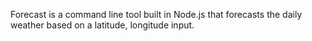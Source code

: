 Forecast is a command line tool built in Node.js that forecasts the daily weather based on a latitude, longitude input.